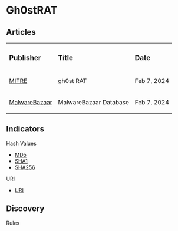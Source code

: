 # Gh0stRAT

## Articles
<table>
  <tr>
    <td>
      <h3>Publisher</h3>
    </td>
    <td>
      <h3>Title</h3>
    </td>
    <td>
      <h3>Date</h3>
    </td>
  </tr>
  <tr>
    <td>
      <a href="https://attack.mitre.org/software/S0032/">MITRE</a>
    </td>
    <td>
      <p>gh0st RAT</p>
    </td>
    <td>
      <p>Feb 7, 2024</p>
    </td>
  </tr>
  <tr>
    <td>
      <a href="https://bazaar.abuse.ch/browse/signature/Gh0stRAT/">MalwareBazaar</a>
    </td>
    <td>
      <p>MalwareBazaar Database</p>
    </td>
    <td>
      <p>Feb 7, 2024</p>
    </td>
  </tr>
</table>

## Indicators
Hash Values
- <a href="https://github.com/PudgyDragon/IOCs/blob/main/All/gh0st%20RAT/samples.md5">MD5</a>
- <a href="https://github.com/PudgyDragon/IOCs/blob/main/All/gh0st%20RAT/samples.sha1">SHA1</a>
- <a href="https://github.com/PudgyDragon/IOCs/blob/main/All/gh0st%20RAT/samples.sha256">SHA256</a>

URI
- <a href="https://github.com/PudgyDragon/IOCs/blob/main/All/gh0st%20RAT/uri.txt">URI</a>

## Discovery
Rules

